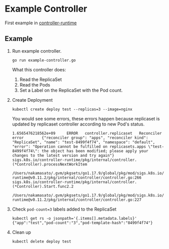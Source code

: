 # Example Controller

First example in [controller-runtime](https://pkg.go.dev/sigs.k8s.io/controller-runtime)
## Example

1. Run example controller.

    ```
    go run example-controller.go
    ```

    What this controller does:

    1. Read the ReplicaSet
    1. Read the Pods
    1. Set a Label on the ReplicaSet with the Pod count.

1. Create Deployment

    ```
    kubectl create deploy test --replicas=3 --image=nginx
    ```

    You would see some errors, these errors happen because replicaset is updated by replicaset controller according to new Pod's status.

    ```
    1.6565476218562e+09     ERROR   controller.replicaset   Reconciler error        {"reconciler group": "apps", "reconciler kind": "ReplicaSet", "name": "test-8499f4f74", "namespace": "default", "error": "Operation cannot be fulfilled on replicasets.apps \"test-8499f4f74\": the object has been modified; please apply your changes to the latest version and try again"}
    sigs.k8s.io/controller-runtime/pkg/internal/controller.(*Controller).processNextWorkItem
            /Users/nakamasato/.gvm/pkgsets/go1.17.9/global/pkg/mod/sigs.k8s.io/controller-runtime@v0.11.2/pkg/internal/controller/controller.go:266
    sigs.k8s.io/controller-runtime/pkg/internal/controller.(*Controller).Start.func2.2
            /Users/nakamasato/.gvm/pkgsets/go1.17.9/global/pkg/mod/sigs.k8s.io/controller-runtime@v0.11.2/pkg/internal/controller/controller.go:227
    ```

1. Check `pod-count=3` labels added to the ReplicaSet

    ```
    kubectl get rs -o jsonpath='{.items[].metadata.labels}'
    {"app":"test","pod-count":"3","pod-template-hash":"8499f4f74"}
    ```

1. Clean up
    ```
    kubectl delete deploy test
    ```
